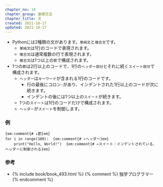```yaml
---
chapter_no: 14
chapter_group: 基礎文法
chapter_title: 文
created: 2021-10-17
updated: 2021-10-17
---
```

- Pythonには2種類の文があります。`単純文`と`複合文`です。
  - `単純文`は1行のコードで表現されます。
  - `複合文`は通常複数の行で表現されます。
  - `複合文`は1つ以上の`節`で構成されます。
- 1つの`節`は2行以上のコードで、1行の`ヘッダー部分`とそれに続く`スイート部分`で構成されます。
  - `ヘッダー`は`キーワード`が含まれる1行のコードです。
    - 行の最後にコロン`:`があり、インデントされた1行以上のコードが次に続きます。
    - インデントの後には1つ以上の`スイート`が続きます。
  - 1つの`スイート`は1行のコードだけで構成されます。
  - `ヘッダー`が`スイート`を制御します。

### 例
```
{em:comment{# ↓節}em}
for i in range(100):  {em:comment{# ←ヘッダー}em}
    print("Hello, World!")  {em:comment{# ←スイート：インデントされている、ヘッダーに制御される}em}
```

### 参考
- {% include book/book_493.html %} {% comment %} 独学プログラマー {% endcomment %}
